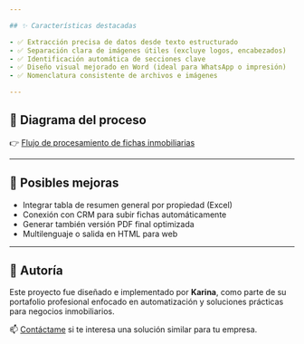 ```yaml
---

## ✨ Características destacadas

- ✅ Extracción precisa de datos desde texto estructurado
- ✅ Separación clara de imágenes útiles (excluye logos, encabezados)
- ✅ Identificación automática de secciones clave
- ✅ Diseño visual mejorado en Word (ideal para WhatsApp o impresión)
- ✅ Nomenclatura consistente de archivos e imágenes

---
```


## 📸 Diagrama del proceso

👉 [Flujo de procesamiento de fichas inmobiliarias](./Proceso_fig.png)

---

## 🔧 Posibles mejoras

- Integrar tabla de resumen general por propiedad (Excel)
- Conexión con CRM para subir fichas automáticamente
- Generar también versión PDF final optimizada
- Multilenguaje o salida en HTML para web

---

## 👤 Autoría

Este proyecto fue diseñado e implementado por **Karina**, como parte de su portafolio profesional enfocado en automatización y soluciones prácticas para negocios inmobiliarios.

📫 [Contáctame](https://wa.me/525539666431) si te interesa una solución similar para tu empresa.

